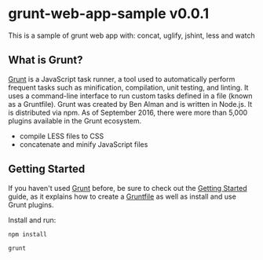 # grunt-web-app-sample v0.0.1
This is a sample of grunt web app with: concat, uglify, jshint, less and watch

## What is Grunt?

[Grunt](https://gruntjs.com/) is a JavaScript task runner, a tool used to automatically perform frequent tasks such as minification, compilation, unit testing, and linting. It uses a command-line interface to run custom tasks defined in a file (known as a Gruntfile). Grunt was created by Ben Alman and is written in Node.js. It is distributed via npm. As of September 2016, there were more than 5,000 plugins available in the Grunt ecosystem.

 * compile LESS files to CSS
 * concatenate and minify JavaScript files

 ## Getting Started

 If you haven't used [Grunt](http://gruntjs.com/) before, be sure to check out the [Getting Started](http://gruntjs.com/getting-started) guide, as it explains how to create a [Gruntfile](http://gruntjs.com/sample-gruntfile) as well as install and use Grunt plugins.

 Install and run:

```shell
npm install
```

```sh
grunt
```

